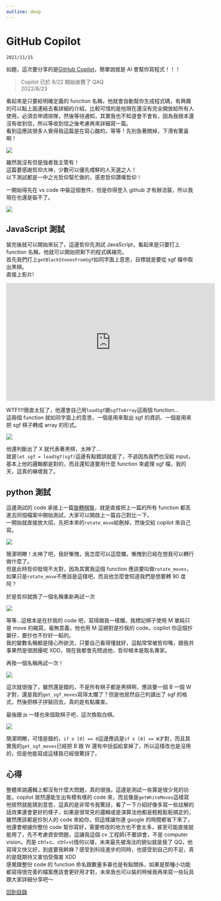 ```yaml
---
outline: deep
---
```


# GitHub Copilot

`2021/11/15`

如題，這次要分享的是[GitHub Copilot](https://copilot.github.com/)，簡單說就是 AI 會幫你寫程式！！！<br>

> Copilot 已於 8/22 開始收費了 QAQ<br>
> 2022/8/23

看起來是只要給明確定義的 function 名稱，他就會自動幫你生成程式碼，有興趣的可以點上面連結去看詳細的介紹，比較可惜的是他現在還沒有完全開放給所有人使用，必須去申請排隊，然後等待通知，其實我也不知道會不會有，因為我根本還沒有收到信，所以等收到信之後考慮再來詳細寫一篇。<br>
看到這應該很多人覺得我這篇是在寫心酸的，等等！先別急著關掉，下滑有驚喜啊！

![](https://i.imgur.com/RAnijuL.png)

雖然我沒有但是強者我主管有！<br>
這篇要感謝哲仰大神，少數可以優先嚐鮮的人天選之人！<br>
以下測試都是一中之光哲仰幫忙做的，感恩哲仰讚嘆哲仰！

一開始得先在 vs code 中裝這個套件，但是你得登入 github 才有辦法裝，所以我現在也還是裝不了。

![](https://i.imgur.com/TGHjAnu.png)

## JavaScript 測試

裝完後就可以開始來玩了，這邊哲仰先測試 JavaScript，看起來是只要打上 function 名稱，他就可以開始把剩下的程式碼補完。<br>
首先我們打上`getBlackStonesFromSgf`如同字面上意思，目標就是要從 sgf 檔中取出黑棋。<br>
直接上影片!

<iframe width="560" height="315" src="https://www.youtube.com/embed/0XgUsWZYa1A" title="YouTube video player" frameborder="0" allow="accelerometer; autoplay; clipboard-write; encrypted-media; gyroscope; picture-in-picture" allowfullscreen></iframe>

WTF!!!!簡直太狂了，他還會自己用`loadSgf`跟`sgfToArray`這兩個 function...<br>
這兩個 function 就如同字面上的意思，一個是用來取出 sgf 的資訊、一個是用來把 sgf 棋子轉成 array 的形式。

![](https://i.imgur.com/ogOCG7B.png)

他還判斷出了 X 就代表著黑棋，太神了...<br>
就是`let sgf = loadSgf(sgf)`這邊有點錯誤就是了，不過因為我們也沒給 input，基本上他的邏輯都是對的，而且還知道要用什麼 function 來處理 sgf 檔，我的天，這真的嚇壞我了。

## python 測試

這邊測試的 code 承接上一篇[旋轉棋盤](https://hackmd.io/@Marsgoat/rotate)，就是直接把上一篇的所有 function 都丟進去同個檔案中開始測試，大家可以開啟上一篇自己對比一下。<br>
一開始就直接放大招，先把本來的`rotate_move`給刪掉，然後交給 copilot 來自己寫。

![](https://i.imgur.com/5FWZluF.png)

簡潔明瞭！太神了吧，我好慚愧，我怎麼可以這麼爛，慚愧到已經在想我可以轉行做什麼了。<br>
但是此時哲仰發現不太對，因為其實我這個 function 應該要叫做`rotate_moves`，如果只是`rotate_move`不應該是這樣吧，而且他怎麼會知道我們是想要轉 90 度阿？

於是哲仰就換了一個名稱重新再試一次

![](https://i.imgur.com/XhQJeeN.png)

等等...這根本是在抄我的 code 吧，寫得跟我一樣爛，我標記棋子使用 M 單純只是 move 的縮寫，毫無意義，他也用 M 這絕對是抄我的 code，copilot 你這個抄襲仔，要抄也不抄好一點的。<br>
我的變數名稱都是隨心所欲流，只要自己看得懂就好，這點常常被哲仰嘴，跟我共事果然是很困擾呢 XDD，現在我都會先問過他，哲仰根本是取名專家。

再換一個名稱再試一次！

![](https://i.imgur.com/ShRV155.png)

這次就很強了，雖然還是錯的，不是所有棋子都是黑棋啊，應該要一個 B 一個 W 才對，還是我的`get_sgf_moves`寫得太爛了？但是他居然自己判讀出了 sgf 的格式，然後把棋子拼裝回去，真的是有點厲害。

最後跟 js 一樣也來個取棋子吧，這次換取白棋。

![](https://i.imgur.com/osrZjEb.png)

簡潔明瞭，可惜是錯的，`if x [0] == 0`這邊應該是`if x [0] == W`才對，而且其實我的`get_sgf_moves`已經把 B 跟 W 還有中括弧給拿掉了，所以這樣改也是沒用的，但是他能寫成這樣我已經很驚訝了。

## 心得

整體來說邏輯上都沒有什麼大問題，真的很強，這邊是測試一些算是很少見的功能，copilot 居然還能生出有模有樣的 code 來，而且像是`getWhiteMoves`這樣寫他居然就能猜到意思，這真的是非常令我驚訝，看了一下介紹好像多寫一些註解的話效果還會更好的樣子，如果是很常見的邏輯或是演算法他都是輕輕鬆鬆搞定的，雖然應該都是抄別人的 code 來給你，但這樣讓你連 google 的時間都省下來了，他還會根據你整份 code 幫你寫好，需要修改的地方也不會太多，甚至可能直接就能用了，先不考慮資安問題，這讓我這個 cv 工程師(不要誤會，不是 computer vision，而是 ctrl+c、ctrl+v)情何以堪，未來最先被淘汰的貌似就是我了 QQ，他寫得又快又好，到底要我幹麻？感受到科技進步的同時，也感受到自己的不足，真的是既期待又害怕受傷害 XDD<br>
感覺跟整份 code 的 function 命名跟數量多寡也是有點關係，如果是那種小功能都寫得很完善的檔案應該會更好用才對，未來我也可以裝的時候我再來寫一些玩具跟大家詳細分享吧～

[回到目錄](/coding/)
